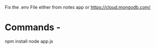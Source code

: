 Fix the .env File either from notes app or https://cloud.mongodb.com/
# Commands -

npm install
node app.js
